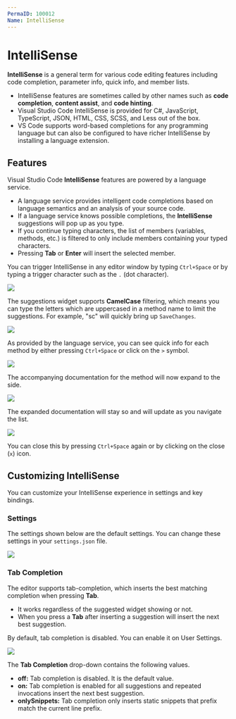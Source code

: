 ```yaml
---
PermaID: 100012
Name: IntelliSense
---
```


# IntelliSense

**IntelliSense** is a general term for various code editing features including code completion, parameter info, quick info, and member lists. 

 - IntelliSense features are sometimes called by other names such as **code completion**, **content assist**, and **code hinting**.
 - Visual Studio Code IntelliSense is provided for C#, JavaScript, TypeScript, JSON, HTML, CSS, SCSS, and Less out of the box. 
 - VS Code supports word-based completions for any programming language but can also be configured to have richer IntelliSense by installing a language extension.

## Features

Visual Studio Code **IntelliSense** features are powered by a language service. 

 - A language service provides intelligent code completions based on language semantics and an analysis of your source code. 
 - If a language service knows possible completions, the **IntelliSense** suggestions will pop up as you type. 
 - If you continue typing characters, the list of members (variables, methods, etc.) is filtered to only include members containing your typed characters. 
 - Pressing **Tab** or **Enter** will insert the selected member.

You can trigger IntelliSense in any editor window by typing `Ctrl+Space` or by typing a trigger character such as the `.` (dot character).

<img src="https://raw.githubusercontent.com/zzzprojects/learn-orm/master/tutorials/visual-studio-code/images/intellisense-1.png">

The suggestions widget supports **CamelCase** filtering, which means you can type the letters which are uppercased in a method name to limit the suggestions. For example, "sc" will quickly bring up `SaveChanges`.

<img src="https://raw.githubusercontent.com/zzzprojects/learn-orm/master/tutorials/visual-studio-code/images/intellisense-2.png">

As provided by the language service, you can see quick info for each method by either pressing `Ctrl+Space` or click on the `>` symbol. 

<img src="https://raw.githubusercontent.com/zzzprojects/learn-orm/master/tutorials/visual-studio-code/images/intellisense-3.png">

The accompanying documentation for the method will now expand to the side. 

<img src="https://raw.githubusercontent.com/zzzprojects/learn-orm/master/tutorials/visual-studio-code/images/intellisense-4.png">

The expanded documentation will stay so and will update as you navigate the list. 

<img src="https://raw.githubusercontent.com/zzzprojects/learn-orm/master/tutorials/visual-studio-code/images/intellisense-5.png">

You can close this by pressing `Ctrl+Space` again or by clicking on the close (`x`) icon.

## Customizing IntelliSense

You can customize your IntelliSense experience in settings and key bindings.

### Settings

The settings shown below are the default settings. You can change these settings in your `settings.json` file.

<img src="https://raw.githubusercontent.com/zzzprojects/learn-orm/master/tutorials/visual-studio-code/images/intellisense-6.png">

### Tab Completion

The editor supports tab-completion, which inserts the best matching completion when pressing **Tab**. 

 - It works regardless of the suggested widget showing or not. 
 - When you press a **Tab** after inserting a suggestion will insert the next best suggestion.

By default, tab completion is disabled. You can enable it on User Settings. 

<img src="https://raw.githubusercontent.com/zzzprojects/learn-orm/master/tutorials/visual-studio-code/images/intellisense-7.png">

The **Tab Completion** drop-down contains the following values.

 - **off:** Tab completion is disabled. It is the default value.
 - **on:** Tab completion is enabled for all suggestions and repeated invocations insert the next best suggestion.
 - **onlySnippets:** Tab completion only inserts static snippets that prefix match the current line prefix.

